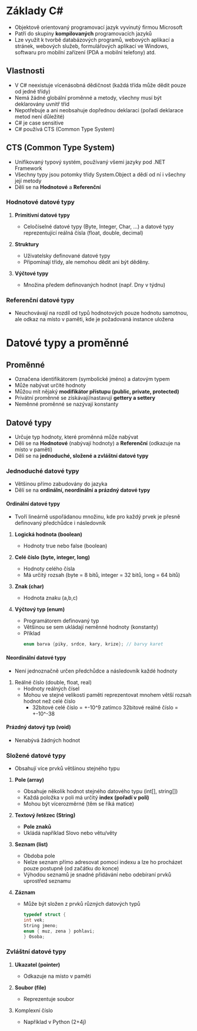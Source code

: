 # Základy C#
- Objektově orientovaný programovací jazyk vyvinutý firmou Microsoft
- Patří do skupiny **kompilovaných** programovacích jazyků
- Lze využít k tvorbě databázových programů, webových aplikací a stránek, webových služeb, formulářových aplikací ve Windows, softwaru pro mobilní zařízení (PDA a mobilní telefony) atd.

## Vlastnosti
- V C# neexistuje vícenásobná dědičnost (každá třída může dědit pouze od jedné třídy)
- Nemá žádné globální proměnné a metody, všechny musí být deklarovány uvnitř tříd
- Nepotřebuje a ani neobsahuje dopřednou deklaraci (pořadí deklarace metod není důležité)
- C# je case sensitive 
- C# používá CTS (Common Type System)

## CTS (Common Type System)
- Unifikovaný typový systém, používaný všemi jazyky pod .NET Framework
- Všechny typy jsou potomky třídy System.Object a dědí od ní i všechny její metody
- Dělí se na **Hodnotové** a **Referenční**

### Hodnotové datové typy

1. **Primitivní datové typy**
   - Celočíselné datové typy (Byte, Integer, Char, …) a datové typy reprezentující reálná čísla (float, double, decimal)
   
1. **Struktury**
   - Uživatelsky definované datové typy
   - Připomínají třídy, ale nemohou dědit ani být děděny.
   
1. **Výčtové typy**
   - Množina předem definovaných hodnot (např. Dny v týdnu)

### Referenční datové typy
- Neuchovávají na rozdíl od typů hodnotových pouze hodnotu samotnou, ale odkaz na místo v paměti, kde je požadovaná instance uložena 

# Datové typy a proměnné

## Proměnné
- Označena identifikátorem (symbolické jméno) a datovým typem
- Může nabývat určité hodnoty
- Můžou mít nějaký **modifikátor přístupu (public, private, protected)**
- Privátní proměnné se získávají/nastavují **gettery a settery**
- Neměnné proměnné se nazývají konstanty

## Datové typy
- Určuje typ hodnoty, které proměnná může nabývat
- Dělí se na **Hodnotové** (nabývají hodnoty) a **Referenční** (odkazuje na místo v paměti)
- Dělí se na **jednoduché, složené a zvláštní datové typy**

### Jednoduché datové typy
- Většinou přímo zabudovány do jazyka
- Dělí se na **ordinální, neordinální a prázdný datové typy**

#### Ordinální datové typy
- Tvoří lineárně uspořádanou množinu, kde pro každý prvek je přesně definovaný předchůdce i následovník

1. **Logická hodnota (boolean)**
   - Hodnoty true nebo false (boolean)
   
1. **Celé číslo (byte, integer, long)**
   - Hodnoty celého čísla
   - Má určitý rozsah (byte = 8 bitů, integer = 32 bitů, long = 64 bitů)
   
1. **Znak (char)**
   - Hodnota znaku (a,b,c)
   
1. **Výčtový typ (enum)**
   - Programátorem definovaný typ
   - Většinou se sem ukládají neměnné hodnoty (konstanty)
   - Příklad
     ```java 
     enum barva {piky, srdce, kary, krize}; // barvy karet
     ```

#### Neordinální datové typy
- Není jednoznačně určen předchůdce a následovník každé hodnoty

1. Reálné číslo (double, float, real)
   - Hodnoty reálných čísel
   - Mohou ve stejné velikosti paměti reprezentovat mnohem větší rozsah hodnot než celé číslo
     - 32bitové celé číslo = +-10^9 zatímco 32bitové reálné číslo = +-10^-38

#### Prázdný datový typ (void)
- Nenabývá žádných hodnot

### Složené datové typy
- Obsahují více prvků většinou stejného typu

1. **Pole (array)**
   - Obsahuje několik hodnot stejného datového typu (int[], string[])
   - Každá položka v poli má určitý **index (pořadí v poli)**
   - Mohou být vícerozměrné (těm se říká matice)

1. **Textový řetězec (String)**
   - **Pole znaků**
   - Ukládá například Slovo nebo větu/věty

1. **Seznam (list)**
   - Obdoba pole
   - Nelze seznam přímo adresovat pomocí indexu a lze ho procházet pouze postupně (od začátku do konce)
   - Výhodou seznamů je snadné přidávání nebo odebíraní prvků uprostřed seznamu

1. **Záznam**
   - Může být složen z prvků různých datových typů
     ```C
     typedef struct {
     int vek;
     String jmeno;
     enum { muz, zena } pohlavi;
     } Osoba;
     ```
     
### Zvláštní datové typy
1. **Ukazatel (pointer)**
   - Odkazuje na místo v paměti
  
1. **Soubor (file)**
   - Reprezentuje soubor

1. Komplexní číslo
   - Například v Python (2+4j)
